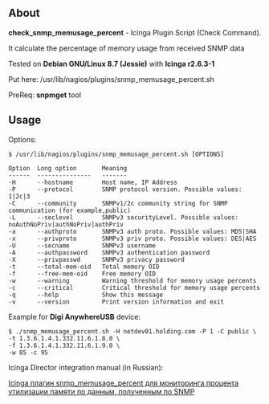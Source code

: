 ## About

**check_snmp_memusage_percent** - Icinga Plugin Script (Check Command). 

It calculate the percentage of memory usage from received SNMP data

Tested on **Debian GNU/Linux 8.7 (Jessie)** with **Icinga r2.6.3-1**

Put here: /usr/lib/nagios/plugins/snmp_memusage_percent.sh

PreReq: **snpmget** tool


## Usage

Options:

```
$ /usr/lib/nagios/plugins/snmp_memusage_percent.sh [OPTIONS]

Option  Long option       Meaning
------  ---------------   -------
-H      --hostname        Host name, IP Address
-P      --protocol        SNMP protocol version. Possible values: 1|2c|3
-C      --community       SNMPv1/2c community string for SNMP communication (for example,public)
-L      --seclevel        SNMPv3 securityLevel. Possible values: noAuthNoPriv|authNoPriv|authPriv
-a      --authproto       SNMPv3 auth proto. Possible values: MD5|SHA
-x      --privproto       SNMPv3 priv proto. Possible values: DES|AES
-U      --secname         SNMPv3 username
-A      --authpassword    SNMPv3 authentication password
-X      --privpasswd      SNMPv3 privacy password
-t      --total-mem-oid   Total memory OID
-f      --free-mem-oid    Free memory OID
-w      --warning         Warning threshold for memory usage percents
-c      --critical        Critical threshold for memory usage percents
-q      --help            Show this message
-v      --version         Print version information and exit
```

Example for **Digi AnywhereUSB** device:

```
$ ./snmp_memusage_percent.sh -H netdev01.holding.com -P 1 -C public \
-t 1.3.6.1.4.1.332.11.6.1.8.0 \
-f 1.3.6.1.4.1.332.11.6.1.9.0 \
-w 85 -c 95
```
Icinga Director integration manual (in Russian):

[Icinga плагин snmp_memusage_percent для мониторинга процента утилизации памяти по данным, полученным по SNMP](https://blog.it-kb.ru/2017/08/24/icinga-plug-in-snmp_memusage_percent-to-monitor-the-percentage-of-memory-utilization-based-on-data-calculated-from-two-snmp-oids/)
